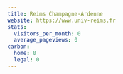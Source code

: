 ```yaml
---
title: Reims Champagne-Ardenne
website: https://www.univ-reims.fr
stats:
  visitors_per_month: 0
  average_pageviews: 0
carbon:
  home: 0
  legal: 0
---
```

